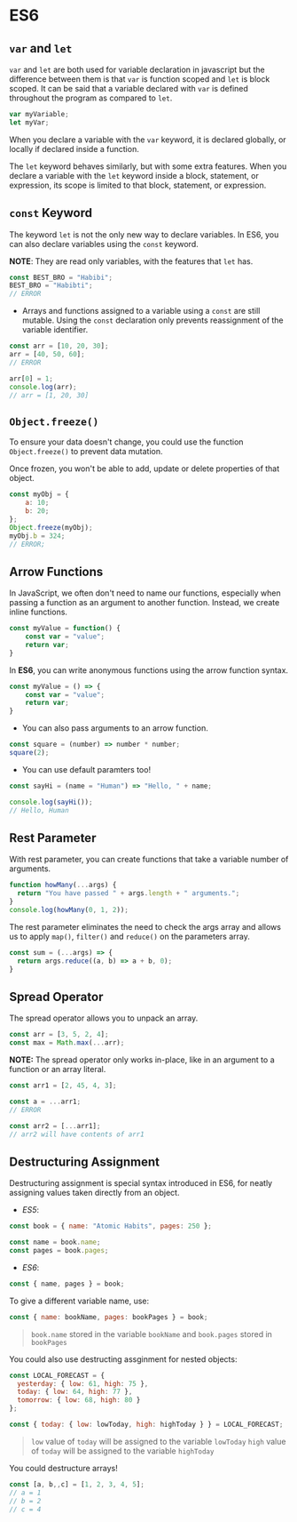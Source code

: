 # ES6

## `var` and `let`

`var` and `let` are both used for variable declaration in javascript but the difference between them is that `var` is function scoped and `let` is block scoped.
It can be said that a variable declared with `var` is defined throughout the program as compared to `let`.

```js
var myVariable;
let myVar;
```

When you declare a variable with the `var` keyword, it is declared globally, or locally if declared inside a function.

The `let` keyword behaves similarly, but with some extra features. When you declare a variable with the `let` keyword inside a block, statement, or expression, its scope is limited to that block, statement, or expression.

## `const` Keyword

The keyword `let` is not the only new way to declare variables. In ES6, you can also declare variables using the `const` keyword.

**NOTE**: They are read only variables, with the features that `let` has.

```js
const BEST_BRO = "Habibi";
BEST_BRO = "Habibti";
// ERROR
```

- Arrays and functions assigned to a variable using a `const` are still mutable. Using the `const` declaration only prevents reassignment of the variable identifier.

```js
const arr = [10, 20, 30];
arr = [40, 50, 60];
// ERROR

arr[0] = 1;
console.log(arr);
// arr = [1, 20, 30]
```

## `Object.freeze()`

To ensure your data doesn't change, you could use the function `Object.freeze()` to prevent data mutation.

Once frozen, you won't be able to add, update or delete properties of that object.

```js
const myObj = {
    a: 10;
    b: 20;
};
Object.freeze(myObj);
myObj.b = 324;
// ERROR;
```

## Arrow Functions

In JavaScript, we often don't need to name our functions, especially when passing a function as an argument to another function. Instead, we create inline functions.

```js
const myValue = function() {
    const var = "value";
    return var;
}
```

In **ES6**, you can write anonymous functions using the arrow function syntax.

```js
const myValue = () => {
    const var = "value";
    return var;
}
```

- You can also pass arguments to an arrow function.

```js
const square = (number) => number * number;
square(2);
```

- You can use default paramters too!

```js
const sayHi = (name = "Human") => "Hello, " + name;

console.log(sayHi());
// Hello, Human
```

## Rest Parameter

With rest parameter, you can create functions that take a variable number of arguments.

```js
function howMany(...args) {
  return "You have passed " + args.length + " arguments.";
}
console.log(howMany(0, 1, 2));
```

The rest parameter eliminates the need to check the args array and allows us to apply `map()`, `filter()` and `reduce()` on the parameters array.

```js
const sum = (...args) => {
  return args.reduce((a, b) => a + b, 0);
}
```

## Spread Operator

The spread operator allows you to unpack an array.

```js
const arr = [3, 5, 2, 4];
const max = Math.max(...arr);
```

**NOTE:** The spread operator only works in-place, like in an argument to a function or an array literal.

```js
const arr1 = [2, 45, 4, 3];

const a = ...arr1;
// ERROR

const arr2 = [...arr1];
// arr2 will have contents of arr1
```

## Destructuring Assignment

Destructuring assignment is special syntax introduced in ES6, for neatly assigning values taken directly from an object.

- *ES5*:
```js
const book = { name: "Atomic Habits", pages: 250 };

const name = book.name;
const pages = book.pages;
```

- *ES6*:
```js
const { name, pages } = book;
```

To give a different variable name, use:
```js
const { name: bookName, pages: bookPages } = book;
```

> `book.name` stored in the variable `bookName` and `book.pages` stored in `bookPages`

You could also use destructing assginment for nested objects:

```js
const LOCAL_FORECAST = {
  yesterday: { low: 61, high: 75 },
  today: { low: 64, high: 77 },
  tomorrow: { low: 68, high: 80 }
};

const { today: { low: lowToday, high: highToday } } = LOCAL_FORECAST;
```

> `low` value of `today` will be assigned to the variable `lowToday`
> `high` value of `today` will be assigned to the variable `highToday`

You could destructure arrays!

```js
const [a, b,,c] = [1, 2, 3, 4, 5];
// a = 1
// b = 2
// c = 4
```

